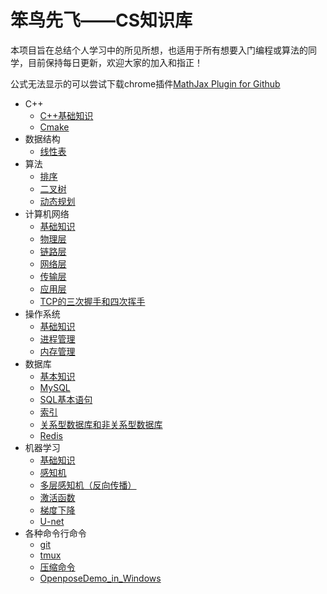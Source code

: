 <!--
 * @Author: your name
 * @Date: 2020-05-03 18:36:27
 * @LastEditTime: 2020-06-25 22:05:30
 * @LastEditors: Please set LastEditors
 * @Description: In User Settings Edit
 * @FilePath: \StupidBirdFliesFirst\README.md
 -->
# 笨鸟先飞——CS知识库
本项目旨在总结个人学习中的所见所想，也适用于所有想要入门编程或算法的同学，目前保持每日更新，欢迎大家的加入和指正！

公式无法显示的可以尝试下载chrome插件[MathJax Plugin for Github](https://chrome.google.com/webstore/detail/mathjax-plugin-for-github/ioemnmodlmafdkllaclgeombjnmnbima/related)
- C++
  - [C++基础知识](https://github.com/wells-wei-wei/StupidBirdFliesFirst/blob/master/C%2B%2BFundamental/C%2B%2BFundamental.md)
  - [Cmake](https://github.com/wells-wei-wei/StupidBirdFliesFirst/blob/master/C%2B%2BFundamental/cmake.md)
- 数据结构
  - [线性表](https://github.com/wells-wei-wei/StupidBirdFliesFirst/blob/master/DataStructure/LinearTable.md)
- 算法
  - [排序](https://github.com/wells-wei-wei/StupidBirdFliesFirst/blob/master/Algorithm/sort.md) 
  - [二叉树](https://github.com/wells-wei-wei/StupidBirdFliesFirst/blob/master/Algorithm/BinaryTree.md)
  - [动态规划](https://github.com/wells-wei-wei/StupidBirdFliesFirst/blob/master/Algorithm/DynamicProgramming.md)
- 计算机网络
  - [基础知识](https://github.com/wells-wei-wei/StupidBirdFliesFirst/blob/master/Network/Fundamental.md)
  - [物理层](Network/PhysicalLayer.md)
  - [链路层](Network/LinkLayer.md)
  - [网络层](Network/NetLayer.md)
  - [传输层](Network/TransferLayer.md)
  - [应用层](Network/ApplicationLayer.md)
  - [TCP的三次握手和四次挥手](https://github.com/wells-wei-wei/StupidBirdFliesFirst/blob/master/Network/TCPConnect.md)
- 操作系统
  - [基础知识](https://github.com/wells-wei-wei/StupidBirdFliesFirst/blob/master/OperationSystem/Fundamental.md)
  - [进程管理](https://github.com/wells-wei-wei/StupidBirdFliesFirst/blob/master/OperationSystem/ProcessManagement.md)
  - [内存管理](https://github.com/wells-wei-wei/StupidBirdFliesFirst/blob/master/OperationSystem/MemoryManagement.md)
- 数据库
  - [基本知识](DataBase/Fundamental.md)
  - [MySQL](DataBase/MySQL.md)
  - [SQL基本语句](https://github.com/wells-wei-wei/StupidBirdFliesFirst/blob/master/DataBase/SQL.md)
  - [索引](https://github.com/wells-wei-wei/StupidBirdFliesFirst/blob/master/DataBase/index.md)
  - [关系型数据库和非关系型数据库](https://github.com/wells-wei-wei/StupidBirdFliesFirst/blob/master/DataBase/SQLAndNoSQL.md)
  - [Redis](DataBase/Redis.md)
- 机器学习
  - [基础知识](https://github.com/wells-wei-wei/StupidBirdFliesFirst/blob/master/MachineLearning/MachineLearning.md) 
  - [感知机](https://github.com/wells-wei-wei/StupidBirdFliesFirst/blob/master/MachineLearning/DeepLearning/Perceptron.pdf)
  - [多层感知机（反向传播）](https://github.com/wells-wei-wei/StupidBirdFliesFirst/blob/master/MachineLearning/DeepLearning/BP.pdf)
  - [激活函数](https://github.com/wells-wei-wei/StupidBirdFliesFirst/blob/master/MachineLearning/ActivationFunction/ActivationFunction.md)
  - [梯度下降](https://github.com/wells-wei-wei/StupidBirdFliesFirst/blob/master/MachineLearning/DeepLearning/GD.pdf)
  - [U-net](https://github.com/wells-wei-wei/StupidBirdFliesFirst/blob/master/MachineLearning/DeepLearning/U-net/U-net.md)
- 各种命令行命令
  - [git](https://github.com/wells-wei-wei/StupidBirdFliesFirst/blob/master/Command/git.md)
  - [tmux](https://github.com/wells-wei-wei/StupidBirdFliesFirst/blob/master/Command/tmux.md)
  - [压缩命令](https://github.com/wells-wei-wei/StupidBirdFliesFirst/blob/master/Command/tarzip.md)
  - [OpenposeDemo_in_Windows](https://github.com/wells-wei-wei/StupidBirdFliesFirst/blob/master/Command/openposedemo_win.md)
<!--
![C++fundamental](C++fundamental.jpg)
![cs-fundamental](cs-fundamental.jpg)
![project-fundamental](project-fundamental.jpg)
 -->
